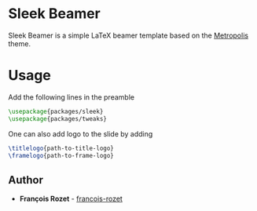 # Sleek Beamer

Sleek Beamer is a simple LaTeX beamer template based on the [Metropolis](https://github.com/matze/mtheme) theme.

# Usage

Add the following lines in the preamble
```LaTex
\usepackage{packages/sleek}
\usepackage{packages/tweaks}
```

One can also add logo to the slide by adding
```LaTex
\titlelogo{path-to-title-logo}
\framelogo{path-to-frame-logo}
```

## Author

* **François Rozet** - [francois-rozet](https://github.com/francois-rozet)
